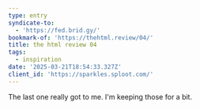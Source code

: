 ```yaml
---
type: entry
syndicate-to:
  - 'https://fed.brid.gy/'
bookmark-of: 'https://thehtml.review/04/'
title: the html review 04
tags:
  - inspiration
date: '2025-03-21T18:54:33.327Z'
client_id: 'https://sparkles.sploot.com/'
---
```

The last one really got to me. I'm keeping those for a bit.
